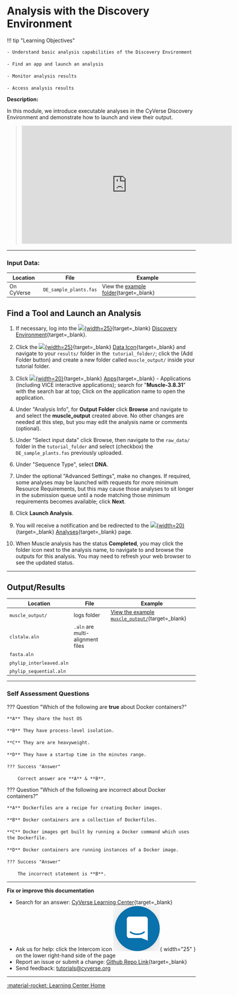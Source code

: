 # Analysis with the Discovery Environment

!!! tip "Learning Objectives"

    - Understand basic analysis capabilities of the Discovery Environment

    - Find an app and launch an analysis
    
    - Monitor analysis results
    
    - Access analysis results

**Description:**

In this module, we introduce executable analyses in the CyVerse Discovery Environment and demonstrate how to launch and view their output.

> <div class="video-container">
> <iframe width="560" height="315" src="https://www.youtube.com/embed/LBtyt5bG2VY" title="YouTube video player" frameborder="0" allow="accelerometer; autoplay; clipboard-write; encrypted-media; gyroscope; picture-in-picture" allowfullscreen></iframe>
> </div>

------------------------------------------------------------------------

### Input Data:

| Location | File | Example |
|----------|------|---------|
| On CyVerse | `DE_sample_plants.fas` | View the [example folder](https://datacommons.cyverse.org/browse/iplant/home/shared/cyverse_training/cyverse_mooc){target=_blank} |

## Find a Tool and Launch an Analysis

[de]: assets/de/logos/deIcon.svg
[home]: assets/de/menu_items/homeIcon.svg
[data]: assets/de/menu_items/dataIcon.svg
[apps]: assets/de/menu_items/appsIcon.svg
[analysis]: assets/de/menu_items/analysisIcon.svg

1. If necessary, log into the [![][de]{width=25}](https://de.cyverse.org){target=_blank} [Discovery Environment](https://de.cyverse.org){target=_blank}.

2. Click the [![][data]{width=25}](https://de.cyverse.org/data/){target=_blank} [Data Icon](https://de.cyverse.org/data){target=_blank} and navigate to your `results/` folder in the` tutorial_folder/`; click the (Add Folder button) and create a new folder called `muscle_output/` inside your tutorial folder.

3.  Click [![][apps]{width=20}](https://de.cyverse.org/apps){target=_blank} [Apps](https://de.cyverse.org/apps){target=_blank} - Applications (including VICE interactive applications); search for "**Muscle-3.8.31**" with the search bar at top; Click on the application name to open the application.

4.  Under "Analysis Info", for **Output Folder** click **Browse** and
    navigate to and select the **muscle\_output** created above. No
    other changes are needed at this step, but you may edit the analysis
    name or comments (optional).
5.  Under "Select input data" click Browse, then navigate to the `raw_data/` folder in the `tutorial_folder` and select (checkbox) the `DE_sample_plants.fas` previously uploaded.

6.  Under "Sequence Type", select **DNA**.

7.  Under the optional "Advanced Settings", make no changes. If required, some analyses may be launched with requests for more minimum Resource Requirements, but this may cause those analyses to sit longer in the submission queue until a node matching those minimum requirements becomes available; click **Next**.

8.  Click **Launch Analysis**.

9.  You will receive a notification and be redirected to the [![][analysis]{width=20}](https://de.cyverse.org/analyses){target=_blank} [Analyses](https://de.cyverse.org/analyses){target=_blank} page.

10. When Muscle analysis has the status **Completed**, you may click the folder icon next to the analysis name, to navigate to and browse the outputs for this analysis. You may need to refresh your web browser    to see the updated status.

------------------------------------------------------------------------

## Output/Results

| Location | File | Example |
|----------|------|---------|
| `muscle_output/`  | logs folder | [View the example `muscle_output/`](https://datacommons.cyverse.org/browse/iplant/home/shared/cyverse_training/cyverse_mooc/tutorial_folder/results/muscle_output){target=_blank} |
| `clstalw.aln` | `.aln` are multi-alignment files |
| `fasta.aln` | | 
| `phylip_interleaved.aln` | | 
| `phylip_sequential.aln` | |

------------------------------------------------------------------------

### Self Assessment Questions

??? Question "Which of the following are **true** about Docker containers?"

    **A** They share the host OS
    
    **B** They have process-level isolation.
    
    **C** They are are heavyweight.

    **D** They have a startup time in the minutes range.

    ??? Success "Answer"

        Correct answer are **A** & **B**.

??? Question "Which of the following are incorrect about Docker containers?"
    
    **A** Dockerfiles are a recipe for creating Docker images.
    
    **B** Docker containers are a collection of Dockerfiles.
    
    **C** Docker images get built by running a Docker command which uses the Dockerfile.

    **D** Docker containers are running instances of a Docker image.

    ??? Success "Answer"
    
        The incorrect statement is **B**.

-----------------------------------------------------------------------

**Fix or improve this documentation**

  - Search for an answer:
     [CyVerse Learning Center](https://learning.cyverse.org){target=_blank}
  - Ask us for help:
    click the Intercom icon ![Intercom](assets/intercom.png){ width="25" } on the lower right-hand side of the page
  - Report an issue or submit a change:
    [Github Repo Link](https://github.com/cyverse-learning-materials/){target=_blank}
  - Send feedback: <tutorials@cyverse.org>
  
------------------------------------------------------------------------

[:material-rocket: Learning Center Home](http://learning.cyverse.org/)